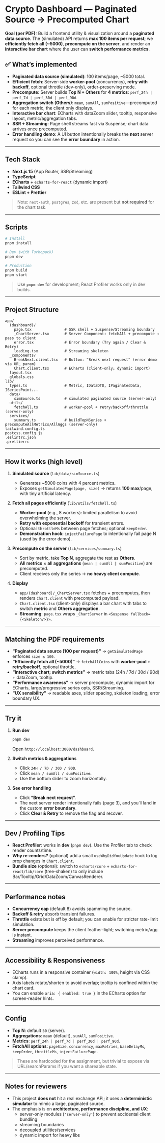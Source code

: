 # Crypto Dashboard — Paginated Source → Precomputed Chart

**Goal (per PDF):** Build a frontend utility & visualization around a **paginated data source**.
The (simulated) API returns **max 100 items per request**; we **efficiently fetch all (\~5000)**, **precompute on the server**, and render an **interactive bar chart** where the user can **switch performance metrics**.

## ✅ What’s implemented

- **Paginated data source (simulated)**: 100 items/page, \~5000 total.
- **Efficient fetch**: Server-side **worker-pool** (concurrency), **retry with backoff**, optional throttle (dev-only), order-preserving mode.
- **Precompute**: Server builds **Top N + Others** for **4 metrics**: `perf_24h | perf_7d | perf_30d | perf_90d`.
- **Aggregation switch (Others)**: `mean`, `sumAll`, `sumPositive`—precomputed for each metric, the client only displays.
- **Interactive bar chart**: ECharts with dataZoom slider, tooltip, responsive layout, metric/aggregation tabs.
- **SSR + Streaming**: Page shell streams fast via Suspense; chart data arrives once precomputed.
- **Error handling demo**: A UI button intentionally breaks the **next** server request so you can see the **error boundary** in action.

---

## Tech Stack

- **Next.js 15** (App Router, SSR/Streaming)
- **TypeScript**
- **ECharts** + `echarts-for-react` (dynamic import)
- **Tailwind CSS**
- **ESLint + Prettier**

> Note: `next-auth`, `postgres`, `zod`, etc. are present but **not required** for the chart task.

---

## Scripts

```bash
# Install
pnpm install

# Dev (with Turbopack)
pnpm dev

# Production
pnpm build
pnpm start
```

> Use **`pnpm dev`** for development; React Profiler works only in dev builds.

---

## Project Structure

```
app/
  (dashboard)/
    page.tsx               # SSR shell + Suspense/Streaming boundary
    _ChartServer.tsx       # Server Component: fetchAll + precompute → pass to client
    error.tsx              # Error boundary (Try again / Clear & Retry)
    loading.tsx            # Streaming skeleton
  _components/
    BreakNext.client.tsx   # Button: “Break next request” (error demo via URL param)
    Chart.client.tsx       # ECharts (client-only; dynamic import)
  layout.tsx
  globals.css
lib/
  types.ts                 # Metric, IDataDTO, IPaginatedData, ISeriesPoint...
  data/
    simSource.ts           # simulated paginated source (server-only)
  utils/
    fetchAll.ts            # worker-pool + retry/backoff/throttle (server-only)
  services/
    summary.ts             # buildTopNSeries + precomputeAllMetrics/AllAggs (server-only)
tailwind.config.ts
postcss.config.js
.eslintrc.json
.prettierrc
```

---

## How it works (high level)

1. **Simulated source** (`lib/data/simSource.ts`)
   - Generates \~5000 coins with 4 percent metrics.
   - Exposes `getSimulatedPage(page, size)` → returns **100 max**/page, with tiny artificial latency.

2. **Fetch all pages efficiently** (`lib/utils/fetchAll.ts`)
   - **Worker-pool** (e.g., 8 workers): limited parallelism to avoid overwhelming the server.
   - **Retry with exponential backoff** for transient errors.
   - Optional `throttleMs` between page fetches; optional `keepOrder`.
   - **Demonstration hook**: `injectFailurePage` to intentionally fail page N (used by the error demo).

3. **Precompute on the server** (`lib/services/summary.ts`)
   - Sort by metric, take **Top N**, aggregate the rest as **Others**.
   - **All metrics** × **all aggregations** (`mean | sumAll | sumPositive`) are precomputed.
   - Client receives only the series → **no heavy client compute**.

4. **Display**
   - `app/(dashboard)/_ChartServer.tsx` fetches + precomputes, then renders `Chart.client` with precomputed payload.
   - `Chart.client.tsx` (client-only) displays a bar chart with tabs to switch **metric** and **Others aggregation**.
   - **Streaming**: `page.tsx` wraps `_ChartServer` in `<Suspense fallback={<Skeleton/>}>`.

---

## Matching the PDF requirements

- **“Paginated data source (100 per request)”** → `getSimulatedPage` enforces `size ≤ 100`.
- **“Efficiently fetch all (\~5000)”** → `fetchAllCoins` with **worker-pool + retry/backoff**, optional throttle.
- **“Interactive chart; switch metrics”** → metric tabs (24h / 7d / 30d / 90d) + dataZoom, tooltip.
- **“Performance awareness”** → server precompute, dynamic import for ECharts, large/progressive series opts, SSR/Streaming.
- **“UX sensibility”** → readable axes, slider spacing, skeleton loading, error boundary UX.

---

## Try it

1. **Run dev**

   ```bash
   pnpm dev
   ```

   Open `http://localhost:3000/dashboard`.

2. **Switch metrics & aggregations**
   - Click `24H / 7D / 30D / 90D`.
   - Click `mean / sumAll / sumPositive`.
   - Use the bottom slider to zoom horizontally.

3. **See error handling**
   - Click **“Break next request”**.
   - The next server render intentionally fails (page 3), and you’ll land in the custom **error boundary**.
   - Click **Clear & Retry** to remove the flag and recover.

---

## Dev / Profiling Tips

- **React Profiler**: works in **dev** (`pnpm dev`). Use the Profiler tab to check render counts/time.
- **Why re-renders?** (optional) add a small `useWhyDidYouUpdate` hook to log prop changes in `Chart.client`.
- **Bundle size** (optional): switch to `echarts/core` + `echarts-for-react/lib/core` (tree-shaken) to only include Bar/Tooltip/Grid/DataZoom/CanvasRenderer.

---

## Performance notes

- **Concurrency cap** (default 8) avoids spamming the source.
- **Backoff & retry** absorb transient failures.
- **Throttle** exists but is off by default; you can enable for stricter rate-limit simulation.
- **Server precompute** keeps the client feather-light; switching metric/agg is instant.
- **Streaming** improves perceived performance.

---

## Accessibility & Responsiveness

- ECharts runs in a responsive container (`width: 100%`, height via CSS clamp).
- Axis labels rotate/shorten to avoid overlap; tooltip is confined within the chart card.
- You can enable `aria: { enabled: true }` in the ECharts option for screen-reader hints.

---

## Config

- **Top N**: default `50` (server).
- **Aggregations**: `mean` (default), `sumAll`, `sumPositive`.
- **Metrics**: `perf_24h | perf_7d | perf_30d | perf_90d`.
- **FetchAll options**: `pageSize`, `concurrency`, `maxRetries`, `baseDelayMs`, `keepOrder`, `throttleMs`, `injectFailurePage`.

> These are hardcoded for the assignment, but trivial to expose via URL/searchParams if you want a shareable state.

---

## Notes for reviewers

- This project **does not** hit a real exchange API; it uses a **deterministic simulator** to mimic a large, paginated source.
- The emphasis is on **architecture, performance discipline, and UX**:
  - server-only modules (`'server-only'`) to prevent accidental client bundling
  - streaming boundaries
  - decoupled utilities/services
  - dynamic import for heavy libs

